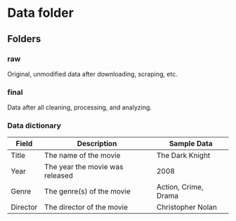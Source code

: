 # Data folder

## Folders

### raw

Original, unmodified data after downloading, scraping, etc.

### final

Data after all cleaning, processing, and analyzing.

### Data dictionary

| Field    | Description                     | Sample Data          |
| -------- | ------------------------------- | -------------------- |
| Title    | The name of the movie           | The Dark Knight      |
| Year     | The year the movie was released | 2008                 |
| Genre    | The genre(s) of the movie       | Action, Crime, Drama |
| Director | The director of the movie       | Christopher Nolan    |
